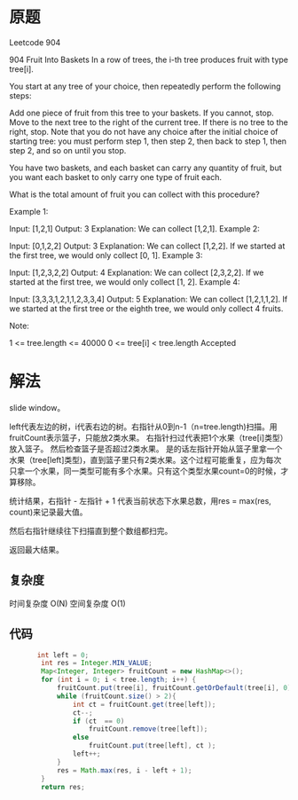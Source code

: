 # 原题

Leetcode 904

904 Fruit Into Baskets
In a row of trees, the i-th tree produces fruit with type tree[i].

You start at any tree of your choice, then repeatedly perform the following steps:

Add one piece of fruit from this tree to your baskets.  If you cannot, stop.
Move to the next tree to the right of the current tree.  If there is no tree to the right, stop.
Note that you do not have any choice after the initial choice of starting tree: you must perform step 1, then step 2, then back to step 1, then step 2, and so on until you stop.

You have two baskets, and each basket can carry any quantity of fruit, but you want each basket to only carry one type of fruit each.

What is the total amount of fruit you can collect with this procedure?

 

Example 1:

Input: [1,2,1]
Output: 3
Explanation: We can collect [1,2,1].
Example 2:

Input: [0,1,2,2]
Output: 3
Explanation: We can collect [1,2,2].
If we started at the first tree, we would only collect [0, 1].
Example 3:

Input: [1,2,3,2,2]
Output: 4
Explanation: We can collect [2,3,2,2].
If we started at the first tree, we would only collect [1, 2].
Example 4:

Input: [3,3,3,1,2,1,1,2,3,3,4]
Output: 5
Explanation: We can collect [1,2,1,1,2].
If we started at the first tree or the eighth tree, we would only collect 4 fruits.
 

Note:

1 <= tree.length <= 40000
0 <= tree[i] < tree.length
Accepted

# 解法
slide window。

left代表左边的树，i代表右边的树。右指针从0到n-1（n=tree.length)扫描。用fruitCount表示篮子，只能放2类水果。
右指针扫过代表把1个水果（tree[i]类型）放入篮子。
然后检查篮子是否超过2类水果。
是的话左指针开始从篮子里拿一个水果（tree[left]类型)，直到篮子里只有2类水果。这个过程可能重复，应为每次只拿一个水果，同一类型可能有多个水果。只有这个类型水果count=0的时候，才算移除。

统计结果，右指针 - 左指针 + 1 代表当前状态下水果总数，用res = max(res, count)来记录最大值。

然后右指针继续往下扫描直到整个数组都扫完。

返回最大结果。

## 复杂度
时间复杂度 O(N)
空间复杂度 O(1)



## 代码
```Java
       int left = 0;
        int res = Integer.MIN_VALUE;
        Map<Integer, Integer> fruitCount = new HashMap<>();
        for (int i = 0; i < tree.length; i++) {
            fruitCount.put(tree[i], fruitCount.getOrDefault(tree[i], 0) + 1 );
            while (fruitCount.size() > 2){
                int ct = fruitCount.get(tree[left]);
                ct--;
                if (ct  == 0)
                    fruitCount.remove(tree[left]);
                else
                    fruitCount.put(tree[left], ct );
                left++;
            }
            res = Math.max(res, i - left + 1);
        }
        return res;
```
